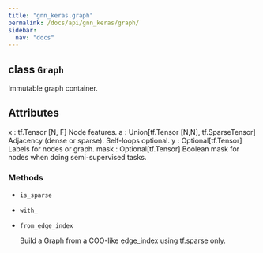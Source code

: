 ```yaml
---
title: "gnn_keras.graph"
permalink: /docs/api/gnn_keras/graph/
sidebar:
  nav: "docs"
---
```


## class `Graph`

Immutable graph container.

Attributes
-----------
x : tf.Tensor [N, F]
    Node features.
a : Union[tf.Tensor [N,N], tf.SparseTensor]
    Adjacency (dense or sparse). Self-loops optional.
y : Optional[tf.Tensor]
    Labels for nodes or graph.
mask : Optional[tf.Tensor]
    Boolean mask for nodes when doing semi-supervised tasks.

### Methods

- `is_sparse`


- `with_`


- `from_edge_index`
  
  Build a Graph from a COO-like edge_index using tf.sparse only.
